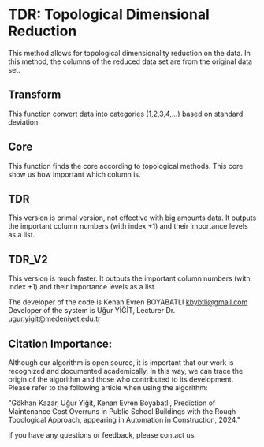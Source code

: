 # TDR: Topological Dimensional Reduction
This method allows for topological dimensionality reduction on the data. In this method, the columns of the reduced data set are from the original data set.

## Transform 
This function convert data into categories (1,2,3,4,...) based on standard deviation.

## Core
This function finds the core according to topological methods. This core show us how important which column is.

## TDR
This version is primal version, not effective with big amounts data.
It outputs the important column numbers (with index +1) and their importance levels as a list.


## TDR_V2
This version is much faster.
It outputs the important column numbers (with index +1) and their importance levels as a list.

The developer of the code is Kenan Evren BOYABATLI kbybtli@gmail.com
Developer of the system is Uğur YİĞİT, Lecturer Dr. ugur.yigit@medeniyet.edu.tr

## Citation Importance:

Although our algorithm is open source, it is important that our work is recognized and documented academically. In this way, we can trace the origin of the algorithm and those who contributed to its development. Please refer to the following article when using the algorithm:

"Gökhan Kazar, Uğur Yiğit, Kenan Evren Boyabatlı, Prediction of Maintenance Cost Overruns in Public School Buildings with the Rough Topological Approach, appearing in Automation in Construction, 2024."

If you have any questions or feedback, please contact us.
